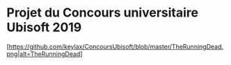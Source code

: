 ﻿# Projet du Concours universitaire Ubisoft 2019
 
[https://github.com/keylax/ConcoursUbisoft/blob/master/TheRunningDead.png|alt=TheRunningDead]
